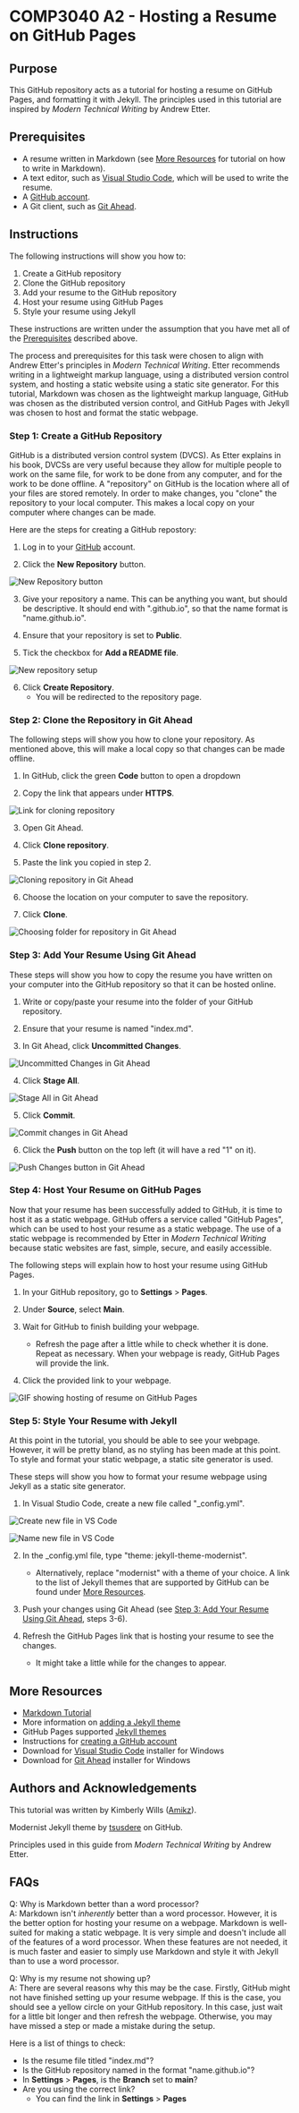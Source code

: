 # COMP3040 A2 - Hosting a Resume on GitHub Pages

## Purpose

This GitHub repository acts as a tutorial for hosting a resume on GitHub Pages, and formatting it with Jekyll. The principles used in this tutorial are inspired by _Modern Technical Writing_ by Andrew Etter.

## Prerequisites

-   A resume written in Markdown (see [More Resources](#more-resources) for tutorial on how to write in Markdown).
-   A text editor, such as [Visual Studio Code](https://code.visualstudio.com/), which will be used to write the resume.
-   A [GitHub account](https://docs.github.com/en/get-started/start-your-journey/creating-an-account-on-github).
-   A Git client, such as [Git Ahead](https://gitahead.github.io/gitahead.com/).

## Instructions

The following instructions will show you how to:

1. Create a GitHub repository
2. Clone the GitHub repository
3. Add your resume to the GitHub repository
4. Host your resume using GitHub Pages
5. Style your resume using Jekyll

These instructions are written under the assumption that you have met all of the [Prerequisites](#prerequisites) described above.

The process and prerequisites for this task were chosen to align with Andrew Etter's principles in _Modern Technical Writing_. Etter recommends writing in a lightweight markup language, using a distributed version control system, and hosting a static website using a static site generator. For this tutorial, Markdown was chosen as the lightweight markup language, GitHub was chosen as the distributed version control, and GitHub Pages with Jekyll was chosen to host and format the static webpage.

### Step 1: Create a GitHub Repository

GitHub is a distributed version control system (DVCS). As Etter explains in his book, DVCSs are very useful because they allow for multiple people to work on the same file, for work to be done from any computer, and for the work to be done offline. A "repository" on GitHub is the location where all of your files are stored remotely. In order to make changes, you "clone" the repository to your local computer. This makes a local copy on your computer where changes can be made.

Here are the steps for creating a GitHub repostory:

1. Log in to your [GitHub](https://github.com/) account.

2. Click the **New Repository** button.

![New Repository button](images/new_repo.png)

3. Give your repository a name. This can be anything you want, but should be descriptive. It should end with ".github.io", so that the name format is "name.github.io".

4. Ensure that your repository is set to **Public**.

5. Tick the checkbox for **Add a README file**.

![New repository setup](images/repo_name.png)

6. Click **Create Repository**.
    - You will be redirected to the repository page.

### Step 2: Clone the Repository in Git Ahead

The following steps will show you how to clone your repository. As mentioned above, this will make a local copy so that changes can be made offline.

1. In GitHub, click the green **Code** button to open a dropdown

2. Copy the link that appears under **HTTPS**.

![Link for cloning repository](images/clone_repo_github.png)

3. Open Git Ahead.

4. Click **Clone repository**.

5. Paste the link you copied in step 2.

![Cloning repository in Git Ahead](images/clone_repo_gitahead.png)

6. Choose the location on your computer to save the repository.

7. Click **Clone**.

![Choosing folder for repository in Git Ahead](images/choose_folder.png)

### Step 3: Add Your Resume Using Git Ahead

These steps will show you how to copy the resume you have written on your computer into the GitHub repository so that it can be hosted online.

1. Write or copy/paste your resume into the folder of your GitHub repository.

2. Ensure that your resume is named "index.md".

3. In Git Ahead, click **Uncommitted Changes**.

![Uncommitted Changes in Git Ahead](images/uncommitted_changes.png)

4. Click **Stage All**.

![Stage All in Git Ahead](images/stage_changes.png)

5. Click **Commit**.

![Commit changes in Git Ahead](images/commit_changes.png)

6. Click the **Push** button on the top left (it will have a red "1" on it).

![Push Changes button in Git Ahead](images/push_changes.png)

### Step 4: Host Your Resume on GitHub Pages

Now that your resume has been successfully added to GitHub, it is time to host it as a static webpage. GitHub offers a service called "GitHub Pages", which can be used to host your resume as a static webpage. The use of a static webpage is recommended by Etter in _Modern Technical Writing_ because static websites are fast, simple, secure, and easily accessible.

The following steps will explain how to host your resume using GitHub Pages.

1. In your GitHub repository, go to **Settings** > **Pages**.

2. Under **Source**, select **Main**.

3. Wait for GitHub to finish building your webpage.

    - Refresh the page after a little while to check whether it is done. Repeat as necessary. When your webpage is ready, GitHub Pages will provide the link.

4. Click the provided link to your webpage.

![GIF showing hosting of resume on GitHub Pages](images/host_page.gif)

### Step 5: Style Your Resume with Jekyll

At this point in the tutorial, you should be able to see your webpage. However, it will be pretty bland, as no styling has been made at this point. To style and format your static webpage, a static site generator is used.

These steps will show you how to format your resume webpage using Jekyll as a static site generator.

1. In Visual Studio Code, create a new file called "\_config.yml".

![Create new file in VS Code](images/new_file.png)

![Name new file in VS Code](images/create_config_file.png)

2. In the \_config.yml file, type "theme: jekyll-theme-modernist".

    - Alternatively, replace "modernist" with a theme of your choice. A link to the list of Jekyll themes that are supported by GitHub can be found under [More Resources](#more-resources).

3. Push your changes using Git Ahead (see [Step 3: Add Your Resume Using Git Ahead](#step-3-add-your-resume-using-git-ahead), steps 3-6).

4. Refresh the GitHub Pages link that is hosting your resume to see the changes.
    - It might take a little while for the changes to appear.

## More Resources

-   [Markdown Tutorial](https://www.markdowntutorial.com/)
-   More information on [adding a Jekyll theme](https://docs.github.com/en/pages/setting-up-a-github-pages-site-with-jekyll/adding-a-theme-to-your-github-pages-site-using-jekyll)
-   GitHub Pages supported [Jekyll themes](https://pages.github.com/themes/)
-   Instructions for [creating a GitHub account](https://docs.github.com/en/get-started/start-your-journey/creating-an-account-on-github)
-   Download for [Visual Studio Code](https://code.visualstudio.com/) installer for Windows
-   Download for [Git Ahead](https://gitahead.github.io/gitahead.com/) installer for Windows

## Authors and Acknowledgements

This tutorial was written by Kimberly Wills ([Amikz](https://github.com/Amikz)).

Modernist Jekyll theme by [tsusdere](https://github.com/pages-themes/modernist) on GitHub.

Principles used in this guide from _Modern Technical Writing_ by Andrew Etter.

## FAQs

Q: Why is Markdown better than a word processor?  
A: Markdown isn't _inherently_ better than a word processor. However, it is the better option for hosting your resume on a webpage. Markdown is well-suited for making a static webpage. It is very simple and doesn't include all of the features of a word processor. When these features are not needed, it is much faster and easier to simply use Markdown and style it with Jekyll than to use a word processor.

Q: Why is my resume not showing up?  
A: There are several reasons why this may be the case. Firstly, GitHub might not have finished setting up your resume webpage. If this is the case, you should see a yellow circle on your GitHub repository. In this case, just wait for a little bit longer and then refresh the webpage. Otherwise, you may have missed a step or made a mistake during the setup.

Here is a list of things to check:

-   Is the resume file titled "index.md"?
-   Is the GitHub repository named in the format "name.github.io"?
-   In **Settings** > **Pages**, is the **Branch** set to **main**?
-   Are you using the correct link?
    -   You can find the link in **Settings** > **Pages**
